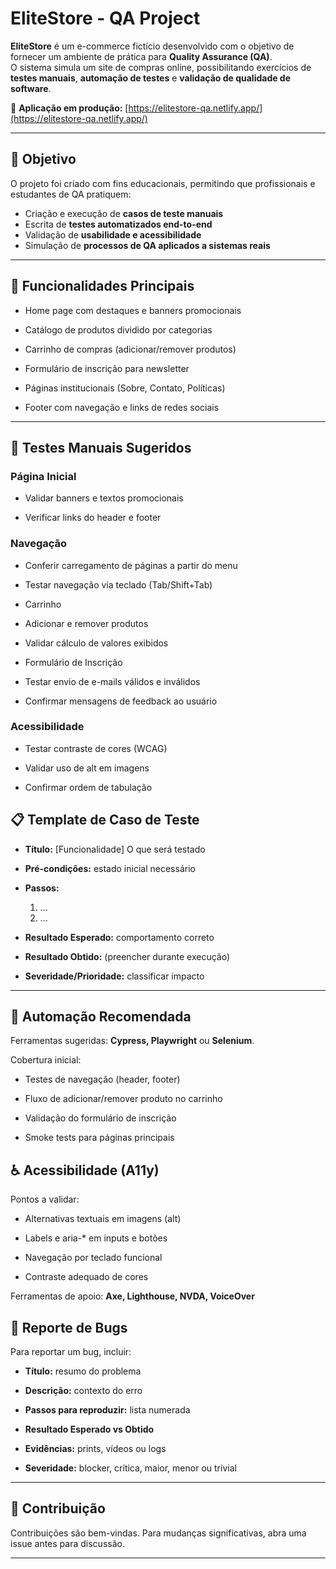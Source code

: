 # EliteStore - QA Project

**EliteStore** é um e-commerce fictício desenvolvido com o objetivo de fornecer um ambiente de prática para **Quality Assurance (QA)**.  
O sistema simula um site de compras online, possibilitando exercícios de **testes manuais**, **automação de testes** e **validação de qualidade de software**.

🔗 **Aplicação em produção:** [https://elitestore-qa.netlify.app/](https://elitestore-qa.netlify.app/)  

---

## 📌 Objetivo

O projeto foi criado com fins educacionais, permitindo que profissionais e estudantes de QA pratiquem:

- Criação e execução de **casos de teste manuais**  
- Escrita de **testes automatizados end-to-end**  
- Validação de **usabilidade e acessibilidade**  
- Simulação de **processos de QA aplicados a sistemas reais**  

---

## 🧭 Funcionalidades Principais

- Home page com destaques e banners promocionais

- Catálogo de produtos dividido por categorias

- Carrinho de compras (adicionar/remover produtos)

- Formulário de inscrição para newsletter

- Páginas institucionais (Sobre, Contato, Políticas)

- Footer com navegação e links de redes sociais

---

## 🧪 Testes Manuais Sugeridos
### Página Inicial

- Validar banners e textos promocionais

- Verificar links do header e footer

### Navegação

- Conferir carregamento de páginas a partir do menu

- Testar navegação via teclado (Tab/Shift+Tab)

- Carrinho

- Adicionar e remover produtos

- Validar cálculo de valores exibidos

- Formulário de Inscrição

- Testar envio de e-mails válidos e inválidos

- Confirmar mensagens de feedback ao usuário

### Acessibilidade

- Testar contraste de cores (WCAG)

- Validar uso de alt em imagens

- Confirmar ordem de tabulação

## 📋 Template de Caso de Teste

* **Título:** [Funcionalidade] O que será testado

* **Pré-condições:** estado inicial necessário

* **Passos:**

  1. ...
  2. ...

* **Resultado Esperado:** comportamento correto

* **Resultado Obtido:** (preencher durante execução)

* **Severidade/Prioridade:** classificar impacto

---

## 🤖 Automação Recomendada

Ferramentas sugeridas: **Cypress, Playwright** ou **Selenium**.

Cobertura inicial:

- Testes de navegação (header, footer)

- Fluxo de adicionar/remover produto no carrinho

- Validação do formulário de inscrição

- Smoke tests para páginas principais

## ♿ Acessibilidade (A11y)

Pontos a validar:

- Alternativas textuais em imagens (alt)

- Labels e aria-* em inputs e botões

- Navegação por teclado funcional

- Contraste adequado de cores

Ferramentas de apoio: **Axe, Lighthouse, NVDA, VoiceOver**

## 📑 Reporte de Bugs

Para reportar um bug, incluir:

* **Título:** resumo do problema

* **Descrição:** contexto do erro

* **Passos para reproduzir:** lista numerada

* **Resultado Esperado vs Obtido**

* **Evidências:** prints, vídeos ou logs

* **Severidade:** blocker, crítica, maior, menor ou trivial

---

## 🤝 Contribuição

Contribuições são bem-vindas. Para mudanças significativas, abra uma issue antes para discussão.

---
